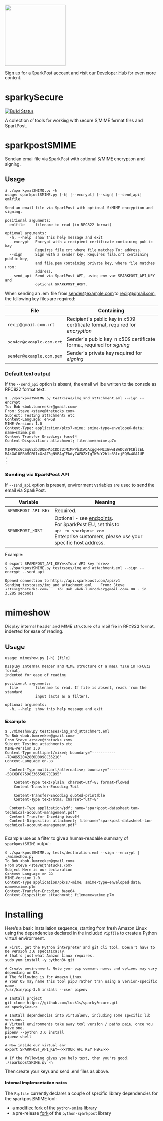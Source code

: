 <a href="https://www.sparkpost.com"><img src="https://www.sparkpost.com/sites/default/files/attachments/SparkPost_Logo_2-Color_Gray-Orange_RGB.svg" width="200px"/></a>

[Sign up](https://app.sparkpost.com/join?plan=free-0817?src=Social%20Media&sfdcid=70160000000pqBb&pc=GitHubSignUp&utm_source=github&utm_medium=social-media&utm_campaign=github&utm_content=sign-up) for a SparkPost account and visit our [Developer Hub](https://developers.sparkpost.com) for even more content.

# sparkySecure
[![Build Status](https://travis-ci.org/tuck1s/sparkySecure.svg?branch=master)](https://travis-ci.org/tuck1s/sparkySecure)

A collection of tools for working with secure S/MIME format files and SparkPost.

# sparkpostSMIME
Send an email file via SparkPost with optional S/MIME encryption and signing.

## Usage
```
$ ./sparkpostSMIME.py -h
usage: sparkpostSMIME.py [-h] [--encrypt] [--sign] [--send_api] emlfile

Send an email file via SparkPost with optional S/MIME encryption and signing.

positional arguments:
  emlfile     filename to read (in RFC822 format)

optional arguments:
  -h, --help  show this help message and exit
  --encrypt   Encrypt with a recipient certificate containing public key.
              Requires file.crt where file matches To: address.
  --sign      Sign with a sender key. Requires file.crt containing public key,
              and file.pem containing private key, where file matches From:
              address.
  --send_api  Send via SparkPost API, using env var SPARKPOST_API_KEY and
              optional SPARKPOST_HOST.
```

When sending an .eml file from sender@example.com to recip@gmail.com, the following key files are required:

|File|Containing|
|---|---|
|`recip@gmail.com.crt`|Recipient's public key in x509 certificate format, required for *encryption*|       
|`sender@example.com.crt`|Sender's public key in x509 certificate format, required for *signing*|
|`sender@example.com.pem`|Sender's private key required for *signing*|

### Default text output
If the `--send_api` option is absent, the email wil lbe written to the console as RFC822 format text.
```
$ ./sparkpostSMIME.py testcases/img_and_attachment.eml --sign --encrypt
To: Bob <bob.lumreeker@gmail.com>
From: Steve <steve@thetucks.com>
Subject: Testing attachments etc
Content-Language: en-GB
MIME-Version: 1.0
Content-Type: application/pkcs7-mime; smime-type=enveloped-data; name=smime.p7m
Content-Transfer-Encoding: base64
Content-Disposition: attachment; filename=smime.p7m

MIMPPccGCSqGSIb3DQEHA6CDDz23MIMPPbICAQAxggHHMIIBwwIBADCBrDCBlzEL
MAkGA1UEBhMCR0IxGzAZBgNVBAgTEkdyZWF0ZXIgTWFuY2hlc3RlcjEQMA4GA1UE
:
:
```

### Sending via SparkPost API
If `--send_api` option is present, environment variables are used to send the email via SparkPost.

|Variable|Meaning|
|---|---|
|`SPARKPOST_API_KEY`|Required.|
|`SPARKPOST_HOST`|Optional - see [endpoints](https://developers.sparkpost.com/api/#header-endpoints).<br>For SparkPost EU, set this to `api.eu.sparkpost.com`.<br>Enterprise customers, please use your specific host address.|

Example:
```
$ export SPARKPOST_API_KEY=<<Your API key here>>
$ ./sparkpostSMIME.py testcases/img_and_attachment.eml --sign --encrypt --send_api

Opened connection to https://api.sparkpost.com/api/v1
Sending testcases/img_and_attachment.eml	From: Steve <steve@thetucks.com>	To: Bob <bob.lumreeker@gmail.com> OK - in 3.285 seconds
```

# mimeshow
Display internal header and MIME structure of a mail file in RFC822 format, indented for ease of reading.

## Usage 
```
usage: mimeshow.py [-h] [file]

Display internal header and MIME structure of a mail file in RFC822 format,
indented for ease of reading

positional arguments:
  file        filename to read. If file is absent, reads from the standard
              input (acts as a filter).

optional arguments:
  -h, --help  show this help message and exit
```

### Example
```
$ ./mimeshow.py testcases/img_and_attachment.eml 
To Bob <bob.lumreeker@gmail.com>
From Steve <steve@thetucks.com>
Subject Testing attachments etc
MIME-Version 1.0
Content-Type multipart/mixed; boundary="------------7D48652042860D0098C65210"
Content-Language en-GB

  Content-Type multipart/alternative; boundary="------------58C0BF87598336550D70EB95"

    Content-Type text/plain; charset=utf-8; format=flowed
    Content-Transfer-Encoding 7bit

    Content-Transfer-Encoding quoted-printable
    Content-Type text/html; charset="utf-8"

  Content-Type application/pdf; name="sparkpost-datasheet-tam-technical-account-management.pdf"
  Content-Transfer-Encoding base64
  Content-Disposition attachment; filename="sparkpost-datasheet-tam-technical-account-management.pdf"
 
```

Example use as a filter to give a human-readable summary of `sparkpostSMIME` output:

```
$ ./sparkpostSMIME.py tests/declaration.eml --sign --encrypt | ./mimeshow.py 
To Bob <bob.lumreeker@gmail.com>
From Steve <steve@thetucks.com>
Subject Here is our declaration
Content-Language en-GB
MIME-Version 1.0
Content-Type application/pkcs7-mime; smime-type=enveloped-data; name=smime.p7m
Content-Transfer-Encoding base64
Content-Disposition attachment; filename=smime.p7m
```

# Installing

Here's a basic installation sequence, starting from fresh Amazon Linux, using the dependencies
declared in the included `Pipfile` to create a Python virtual environment.

```
# First, get the Python interpreter and git cli tool. Doesn't have to be version 3.6 specifically,
# that's just what Amazon Linux requires.
sudo yum install -y python36 git

# Create environment. Note your pip command names and options may vary depending on OS.
# The following is for Amazon Linux.
# Your OS may name this tool pip3 rather than using a version-specific name.
/usr/bin/pip-3.6 install --user pipenv

# Install project
git clone https://github.com/tuck1s/sparkySecure.git
cd sparkySecure

# Install dependencies into virtualenv, including some specific lib versions.
# Virtual environments take away tool version / paths pain, once you have one.
pipenv --python 3.6 install
pipenv shell

# Now inside our virtual env
export SPARKPOST_API_KEY=<<<YOUR API KEY HERE>>>

# If the following gives you help text, then you're good.
./sparkpostSMIME.py -h
```

Then create your keys and send .eml files as above.

#### Internal implementation notes

The `Pipfile` currently declares a couple of specific library dependencies for the sparkpostSMIME tool:
- a [modified fork](https://github.com/tuck1s/python-smime) of the `python-smime` library
- a pre-release [fork](https://github.com/tuck1s/python-sparkpost) of the `python-sparkpost` library


